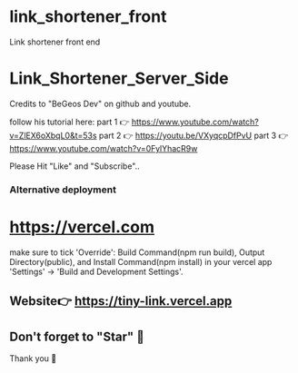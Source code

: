 # link_shortener_front
Link shortener front end


# Link_Shortener_Server_Side

Credits to "BeGeos Dev" on github and youtube.

follow his tutorial here:
part 1 👉 https://www.youtube.com/watch?v=ZlEX6oXbqL0&t=53s
part 2 👉 https://youtu.be/VXyqcpDfPvU
part 3 👉 https://www.youtube.com/watch?v=0FylYhacR9w

Please Hit "Like" and "Subscribe"..

### Alternative deployment ###
# https://vercel.com
make sure to tick 'Override': Build Command(npm run build), Output Directory(public), and Install Command(npm install) in your vercel app 'Settings' -> 'Build and Development Settings'.

## Website👉 https://tiny-link.vercel.app
## Don't forget to "Star" 🥰

Thank you 🍻
